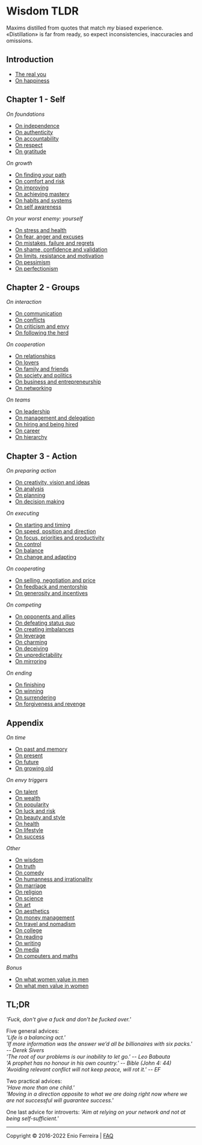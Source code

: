 # Wisdom TLDR

Maxims distilled from quotes that match *my* biased experience.  
«Distillation» is far from ready, so expect inconsistencies, inaccuracies and omissions.

<!--
Principles on difficult subjects / Concise answers to difficult questions
-->

## Introduction

- [The real you](/chapters/introduction.md#the-real-you)
- [On happiness](/chapters/introduction.md#on-gratefulness-and-happiness)



## Chapter 1 - Self

*On foundations*
- [On independence](/chapters/chapter_1_self.md#on-independence)
- [On authenticity](/chapters/chapter_1_self.md#on-authenticity)
- [On accountability](/chapters/chapter_1_self.md#on-accountability)
- [On respect](/chapters/chapter_1_self.md#on-respect)
- [On gratitude](/chapters/chapter_1_self.md#on-gratitude)

*On growth*
- [On finding your path](/chapters/chapter_1_self.md#on-finding-your-path)
- [On comfort and risk](/chapters/chapter_1_self.md#on-comfort-and-risk)
- [On improving](/chapters/chapter_1_self.md#on-improving)
- [On achieving mastery](/chapters/chapter_1_self.md#on-achieving-mastery)
- [On habits and systems](/chapters/chapter_1_self.md#on-habits-and-systems)
- [On self awareness](/chapters/chapter_1_self.md#on-self-awareness)

*On your worst enemy: yourself*
- [On stress and health](/chapters/chapter_1_self.md#on-stress-and-health)
- [On fear, anger and excuses](/chapters/chapter_1_self.md#on-fear-anger-and-excuses)
- [On mistakes, failure and regrets](/chapters/chapter_1_self.md#on-mistakes-failure-and-regrets)
- [On shame, confidence and validation](/chapters/chapter_1_self.md#on-shame-confidence-and-validation)
- [On limits, resistance and motivation](/chapters/chapter_1_self.md#on-limits-resistance-and-motivation)
- [On pessimism](/chapters/chapter_1_self.md#on-pessimism)
- [On perfectionism](/chapters/chapter_1_self.md#on-perfectionism)



## Chapter 2 - Groups

*On interaction*
- [On communication](/chapters/chapter_2_groups.md#on-communication)
- [On conflicts](/chapters/chapter_2_groups.md#on-conflicts)
- [On criticism and envy](/chapters/chapter_2_groups.md#on-criticism-and-envy)
- [On following the herd](/chapters/chapter_2_groups.md#on-following-the-herd)

*On cooperation*
- [On relationships](/chapters/chapter_2_groups.md#on-relationships)
- [On lovers](/chapters/chapter_2_groups.md#on-lovers)
- [On family and friends](/chapters/chapter_2_groups.md#on-family-and-friends)
- [On society and politics](/chapters/chapter_2_groups.md#on-society-and-politics)
- [On business and entrepreneurship](/chapters/chapter_2_groups.md#on-business-and-entrepreneurship)
- [On networking](/chapters/chapter_2_groups.md#on-networking)

*On teams*
- [On leadership](/chapters/chapter_2_groups.md#on-leadership)
- [On management and delegation](/chapters/chapter_2_groups.md#on-management-and-delegation)
- [On hiring and being hired](/chapters/chapter_2_groups.md#on-hiring-and-being-hired)
- [On career](/chapters/chapter_2_groups.md#on-career)
- [On hierarchy](/chapters/chapter_2_groups.md#on-hierarchy)



## Chapter 3 - Action

*On preparing action*
- [On creativity, vision and ideas](/chapters/chapter_3_action.md#on-creativity-vision-and-ideas)
- [On analysis](/chapters/chapter_3_action.md#on-analysis)
- [On planning](/chapters/chapter_3_action.md#on-planning)
- [On decision making](/chapters/chapter_3_action.md#on-decision-making)

*On executing*
- [On starting and timing](/chapters/chapter_3_action.md#on-starting-and-timing)
- [On speed, position and direction](/chapters/chapter_3_action.md#on-speed-position-and-direction)
- [On focus, priorities and productivity](/chapters/chapter_3_action.md#on-focus-priorities-and-productivity)
- [On control](/chapters/chapter_3_action.md#on-control)
- [On balance](/chapters/chapter_3_action.md#on-balance)
- [On change and adapting](/chapters/chapter_3_action.md#on-change-and-adapting)

*On cooperating*
- [On selling, negotiation and price](/chapters/chapter_3_action.md#on-selling-negotiation-and-price)
- [On feedback and mentorship](/chapters/chapter_3_action.md#on-feedback-and-mentorship)
- [On generosity and incentives](/chapters/chapter_3_action.md#on-generosity-and-incentives)

*On competing*
- [On opponents and allies](/chapters/chapter_3_action.md#on-opponents-and-allies)
- [On defeating status quo](/chapters/chapter_3_action.md#on-defeating-status-quo)
- [On creating imbalances](/chapters/chapter_3_action.md#on-creating-imbalances)
- [On leverage](/chapters/chapter_3_action.md#on-leverage)
- [On charming](/chapters/chapter_3_action.md#on-charming)
- [On deceiving](/chapters/chapter_3_action.md#on-deceiving)
- [On unpredictability](/chapters/chapter_3_action.md#on-unpredictability)
- [On mirroring](/chapters/chapter_3_action.md#on-mirroring)

*On ending*
- [On finishing](/chapters/chapter_3_action.md#on-finishing)
- [On winning](/chapters/chapter_3_action.md#on-winning)
- [On surrendering](/chapters/chapter_3_action.md#on-surrendering)
- [On forgiveness and revenge](/chapters/chapter_3_action.md#on-forgiveness-and-revenge)



## Appendix

*On time*
- [On past and memory](/chapters/chapter_appendix.md#on-past-and-memory)
- [On present](/chapters/chapter_appendix.md#on-present)
- [On future](/chapters/chapter_appendix.md#on-future)
- [On growing old](/chapters/chapter_appendix.md#on-growing-old)

*On envy triggers*
- [On talent](/chapters/chapter_appendix.md#on-talent)
- [On wealth](/chapters/chapter_appendix.md#on-money-and-wealth)
- [On popularity](/chapters/chapter_appendix.md#on-popularity)
- [On luck and risk](/chapters/chapter_appendix.md#on-luck-and-risk)
- [On beauty and style](/chapters/chapter_appendix.md#on-beauty-and-style)
- [On health](/chapters/chapter_appendix.md#on-health)
- [On lifestyle](/chapters/chapter_appendix.md#on-lifestyle)
- [On success](/chapters/chapter_appendix.md#on-success)

*Other*
- [On wisdom](/chapters/chapter_appendix.md#on-wisdom)
- [On truth](/chapters/chapter_appendix.md#on-wisdom)
- [On comedy](/chapters/chapter_appendix.md#on-comedy)
- [On humanness and irrationality](/chapters/chapter_appendix.md#on-humanness-and-irrationality)
- [On marriage](/chapters/chapter_appendix.md#on-marriage)
- [On religion](/chapters/chapter_appendix.md#on-religion)
- [On science](/chapters/chapter_appendix.md#on-science)
- [On art](/chapters/chapter_appendix.md#on-art)
- [On aesthetics](/chapters/chapter_appendix.md#on-aesthetics)
- [On money management](/chapters/chapter_appendix.md#on-money-management)
- [On travel and nomadism](/chapters/chapter_appendix.md#on-travel-and-nomadism)
- [On college](/chapters/chapter_appendix.md#on-college)
- [On reading](/chapters/chapter_appendix.md#on-reading)
- [On writing](/chapters/chapter_appendix.md#on-writing)
- [On media](/chapters/chapter_appendix.md#on-media)
- [On computers and maths](/chapters/chapter_appendix.md#on-computers-and-maths)

*Bonus*
- [On what women value in men](/chapters/chapter_appendix.md#on-what-women-value-in-men)
- [On what men value in women](/chapters/chapter_appendix.md#on-what-men-value-in-women)

## TL;DR

*'Fuck, don't give a fuck and don't be fucked over.'*

Five general advices:  
*'Life is a balancing act.'*  
*'If more information was the answer we’d all be billionaires with six packs.' -- Derek Sivers*  
*'The root of our problems is our inability to let go.' -- Leo Babauta*  
*'A prophet has no honour in his own country.' -- Bible (John 4: 44)*  
*'Avoiding relevant conflict will not keep peace, will rot it.' -- EF*  

Two practical advices:  
*'Have more than one child.'*  
*'Moving in a direction opposite to what we are doing right now where we are not successful will guarantee success.'*

One last advice for introverts: *'Aim at relying on your network and not at being self-sufficient.'*

<hr>

Copyright © 2016-2022 Enio Ferreira | [FAQ](FAQ.md)